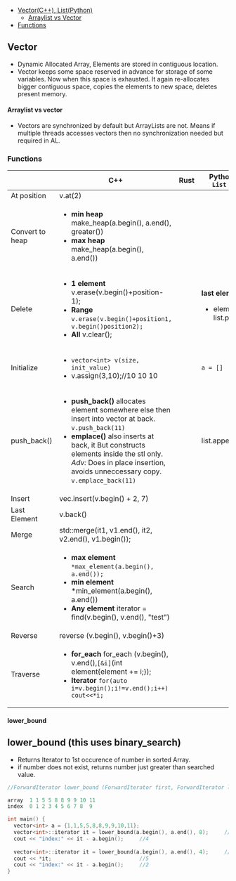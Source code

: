 - [Vector(C++), List(Python)](#what)
  - [Arraylist vs Vector](#vs)
- [Functions](#fun)
<a name=what></a>
## Vector
- Dynamic Allocated Array, Elements are stored in contiguous location.
- Vector keeps some space reserved in advance for storage of some variables. Now when this space is exhausted. It again re-allocates bigger contiguous space, copies the elements to new space, deletes present memory.  
<a name=vs></a>
#### Arraylist vs vector
- Vectors are synchronized by default but ArrayLists are not. Means if multiple threads accesses vectors then no synchronization needed but required in AL.    

<a name=fun></a>
### Functions
||C++|Rust|Python = `List []`|
|---|---|---|---|
|At position|v.at(2)|
|Convert to heap|<ul><li>**min heap** make_heap(a.begin(), a.end(), greater<int>())</li> <li>**max heap** make_heap(a.begin(), a.end())</li></ul>||||
|Delete|<ul><li>**1 element** v.erase(v.begin()+position-1);</li> <li>**Range** `v.erase(v.begin()+position1, v.begin()position2);`</li> <li>**All** v.clear();</li></ul>||**last element** <ul><li>element = list.pop()</li></ul>|
|Initialize|<ul><li>`vector<int> v(size, init_value)`</li> <li>v.assign(3,10);//10 10 10</li></ul>||`a = []`|
|push_back()|<ul><li>**push_back()** allocates element somewhere else then insert into vector at back. `v.push_back(11)`</li> <li>**emplace()** also inserts at back, it But constructs elements inside the stl only. *Adv:* Does in place insertion, avoids unneccessary copy. `v.emplace_back(11)`</li></ul>||list.append(4)|
|Insert|vec.insert(v.begin() + 2, 7)|
|Last Element|v.back()|||
|Merge|std::merge(it1, v1.end(), it2, v2.end(), v1.begin());|||
|Search|<ul><li>**max element** `*max_element(a.begin(), a.end());`</li> <li>**min element** *min_element(a.begin(), a.end())</li> <li>**Any element** iterator = find(v.begin(), v.end(), "test")</li></ul>|||
|Reverse|reverse (v.begin(), v.begin()+3)|||
|Traverse|<ul><li>**for_each** for_each (v.begin(), v.end(),`[&i]`(int element{element += i;});</li> <li>**Iterator** `for(auto i=v.begin();i!=v.end();i++) cout<<*i;`</li></ul>|||

<a name=lb></a>
#### lower_bound
## lower_bound (this uses binary_search)
- Returns Iterator to 1st occurence of number in sorted Array.
- if number does not exist, returns number just greater than searched value.
```c++
//ForwardIterator lower_bound (ForwardIterator first, ForwardIterator last, const T& val);

array  1 1 5 5 8 8 9 9 10 11
index  0 1 2 3 4 5 6 7 8  9

int main() {
  vector<int> a = {1,1,5,5,8,8,9,9,10,11};
  vector<int>::iterator it = lower_bound(a.begin(), a.end(), 8);     //Search 8
  cout << "index:" << it - a.begin();     //4
  
  vector<int>::iterator it = lower_bound(a.begin(), a.end(), 4);     //Search 4
  cout << *it;                            //5
  cout << "index:" << it - a.begin();     //2
}
```
